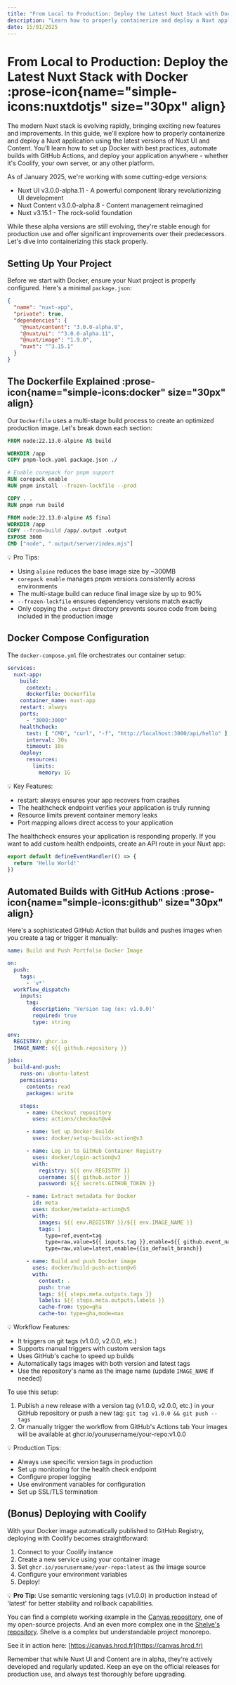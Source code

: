 ```yaml
---
title: "From Local to Production: Deploy the Latest Nuxt Stack with Docker"
description: "Learn how to properly containerize and deploy a Nuxt application using the latest versions of Nuxt UI and Content. Set up Docker with best practices, automate builds with GitHub Actions, and deploy your application anywhere." 
date: 15/01/2025
---
```


# From Local to Production: Deploy the Latest Nuxt Stack with Docker :prose-icon{name="simple-icons:nuxtdotjs" size="30px" align}

The modern Nuxt stack is evolving rapidly, bringing exciting new features and improvements. In this guide, we'll explore how to properly containerize and deploy a Nuxt application using the latest versions of Nuxt UI and Content. You'll learn how to set up Docker with best practices, automate builds with GitHub Actions, and deploy your application anywhere - whether it's Coolify, your own server, or any other platform.

As of January 2025, we're working with some cutting-edge versions:
- Nuxt UI v3.0.0-alpha.11 - A powerful component library revolutionizing UI development
- Nuxt Content v3.0.0-alpha.8 - Content management reimagined
- Nuxt v3.15.1 - The rock-solid foundation

While these alpha versions are still evolving, they're stable enough for production use and offer significant improvements over their predecessors. Let's dive into containerizing this stack properly.

## Setting Up Your Project

Before we start with Docker, ensure your Nuxt project is properly configured. Here's a minimal `package.json`:

```json [package.json]
{
  "name": "nuxt-app",
  "private": true,
  "dependencies": {
    "@nuxt/content": "3.0.0-alpha.8",
    "@nuxt/ui": "^3.0.0-alpha.11",
    "@nuxt/image": "1.9.0",
    "nuxt": "^3.15.1"
  }
}
```

## The Dockerfile Explained :prose-icon{name="simple-icons:docker" size="30px" align}

Our `Dockerfile` uses a multi-stage build process to create an optimized production image. Let's break down each section:

```dockerfile [Dockerfile]
FROM node:22.13.0-alpine AS build

WORKDIR /app
COPY pnpm-lock.yaml package.json ./

# Enable corepack for pnpm support
RUN corepack enable
RUN pnpm install --frozen-lockfile --prod

COPY . .
RUN pnpm run build

FROM node:22.13.0-alpine AS final
WORKDIR /app
COPY --from=build /app/.output .output
EXPOSE 3000
CMD ["node", ".output/server/index.mjs"]
```

💡 Pro Tips:
- Using `alpine` reduces the base image size by ~300MB
- `corepack enable` manages pnpm versions consistently across environments
- The multi-stage build can reduce final image size by up to 90%
- `--frozen-lockfile` ensures dependency versions match exactly
- Only copying the `.output` directory prevents source code from being included in the production image

## Docker Compose Configuration

The `docker-compose.yml` file orchestrates our container setup:

```yaml [docker-compose.yml]
services:
  nuxt-app:
    build:
      context: .
      dockerfile: Dockerfile
    container_name: nuxt-app
    restart: always
    ports:
      - "3000:3000"
    healthcheck:
      test: [ "CMD", "curl", "-f", "http://localhost:3000/api/hello" ]
      interval: 30s
      timeout: 10s
    deploy:
      resources:
        limits:
          memory: 1G
```

💡 Key Features:
- restart: always ensures your app recovers from crashes
- The healthcheck endpoint verifies your application is truly running
- Resource limits prevent container memory leaks
- Port mapping allows direct access to your application

The healthcheck ensures your application is responding properly. If you want to add custom health endpoints, create an API route in your Nuxt app:

```ts [server/api/hello.ts]
export default defineEventHandler(() => {
  return 'Hello World!'
})
```

## Automated Builds with GitHub Actions :prose-icon{name="simple-icons:github" size="30px" align}

Here's a sophisticated GitHub Action that builds and pushes images when you create a tag or trigger it manually:

```yaml [.github/workflows/build-and-push.yml]
name: Build and Push Portfolio Docker Image

on:
  push:
    tags:
      - 'v*'
  workflow_dispatch:
    inputs:
      tag:
        description: 'Version tag (ex: v1.0.0)'
        required: true
        type: string

env:
  REGISTRY: ghcr.io
  IMAGE_NAME: ${{ github.repository }}

jobs:
  build-and-push:
    runs-on: ubuntu-latest
    permissions:
      contents: read
      packages: write

    steps:
      - name: Checkout repository
        uses: actions/checkout@v4

      - name: Set up Docker Buildx
        uses: docker/setup-buildx-action@v3

      - name: Log in to GitHub Container Registry
        uses: docker/login-action@v3
        with:
          registry: ${{ env.REGISTRY }}
          username: ${{ github.actor }}
          password: ${{ secrets.GITHUB_TOKEN }}

      - name: Extract metadata for Docker
        id: meta
        uses: docker/metadata-action@v5
        with:
          images: ${{ env.REGISTRY }}/${{ env.IMAGE_NAME }}
          tags: |
            type=ref,event=tag
            type=raw,value=${{ inputs.tag }},enable=${{ github.event_name == 'workflow_dispatch' }}
            type=raw,value=latest,enable={{is_default_branch}}

      - name: Build and push Docker image
        uses: docker/build-push-action@v6
        with:
          context: .
          push: true
          tags: ${{ steps.meta.outputs.tags }}
          labels: ${{ steps.meta.outputs.labels }}
          cache-from: type=gha
          cache-to: type=gha,mode=max
```

💡 Workflow Features:
- It triggers on git tags (v1.0.0, v2.0.0, etc.)
- Supports manual triggers with custom version tags
- Uses GitHub's cache to speed up builds
- Automatically tags images with both version and latest tags
- Use the repository's name as the image name (update `IMAGE_NAME` if needed)

To use this setup:
1. Publish a new release with a version tag (v1.0.0, v2.0.0, etc.) in your GitHub repository or push a new tag: `git tag v1.0.0 && git push --tags`
2. Or manually trigger the workflow from GitHub's Actions tab
Your images will be available at ghcr.io/yourusername/your-repo:v1.0.0

💡 Production Tips:
- Always use specific version tags in production
- Set up monitoring for the health check endpoint
- Configure proper logging
- Use environment variables for configuration
- Set up SSL/TLS termination

## (Bonus) Deploying with Coolify

With your Docker image automatically published to GitHub Registry, deploying with Coolify becomes straightforward:

1. Connect to your Coolify instance
2. Create a new service using your container image
3. Set `ghcr.io/yourusername/your-repo:latest` as the image source
4. Configure your environment variables
5. Deploy!

💡 **Pro Tip**: Use semantic versioning tags (v1.0.0) in production instead of 'latest' for better stability and rollback capabilities.

You can find a complete working example in the [Canvas repository](https://github.com/HugoRCD/canvas), one of my open-source projects. And an even more complex one in the [Shelve's repository](https://git.new/shelve). Shelve is a complex but understandable project monorepo.

See it in action here: [https://canvas.hrcd.fr](https://canvas.hrcd.fr)

Remember that while Nuxt UI and Content are in alpha, they're actively developed and regularly updated. Keep an eye on the official releases for production use, and always test thoroughly before upgrading.
